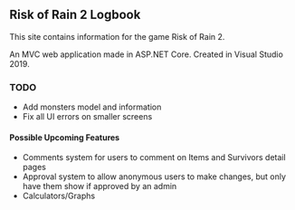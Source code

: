 ## Risk of Rain 2 Logbook

This site contains information for the game Risk of Rain 2.

An MVC web application made in ASP.NET Core. Created in Visual Studio 2019.

### TODO

* Add monsters model and information
* Fix all UI errors on smaller screens

#### Possible Upcoming Features

* Comments system for users to comment on Items and Survivors detail pages
* Approval system to allow anonymous users to make changes, but only have them show if approved by an admin
* Calculators/Graphs
